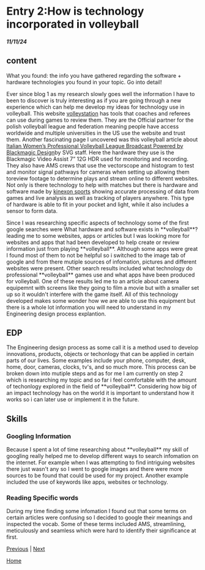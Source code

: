 # Entry 2:How is technology incorporated in volleyball
##### 11/11/24

<h2>content</h2>
<!-- 2 paragraphs minimum-->
What you found: the info you have gathered regarding the software + hardware technologies you found in your topic. Go into detail! 
<p>Ever since blog 1 as my research slowly goes well the information I have to been to discover is truly interesting as if you are going through a new experience which can help me develop my ideas for technology use in volleyball. This website 
 <a href="https://volleystation.com/">volleystation</a> has tools that coaches and referees can use during games to review them. They are the Official partner for the polish volleyball league and federation meaning people have access worldwide and multiple universities in the US use the website and trust them. Another fascinating page I uncovered was this volleyball article about
   <a href="https://www.sportsvideo.org/2023/05/08/italian-womens-professional-volleyball-league-broadcast-powered-by-blackmagic-design/">Italian Women’s Professional Volleyball League Broadcast Powered by Blackmagic Design</a>by SVG staff. Here the hardware they use is the Blackmagic Video Assist 7” 12G HDR used for monitoring and recording.
They also have AMS crews that use the vectorscope and histogram to test and monitor signal pathways for cameras when setting up allowing them toreview footage to determine plays and stream online to different websites. Not only is there technology to help with matches but there is hardware and software made by <a href="https://kinexon-sports.com/products/perform-imu/">kinexon sports</a> showing accurate processing of data from games and live analysis as well as tracking of players anywhere. This type of hardware is able to fit in your pocket and light, while it also includes a sensor to form data. 

</p>


<p>Since I was researching specific aspects of technology some of the first google searches were What hardware and software exists in **volleyball**? leading me to some websites, apps or articles but I was looking more for websites and apps that had been developed to help create or review information just from playing **volleyball**. Although some apps were great I found most of them to not be helpful so i switched to the image tab of google and from there mutiple sources of infomation, pictures and different websites were present. Other search results included what technology do professional **volleyball** games use and what apps have been produced for volleyball. One of these results led me to an article about camera equipemnt with screens like they going to film a movie but with a smaller set up so it wouldn't interfere with the game itself. All of this technology developed makes some wonder how we are able to use this equipment but there is a whole lot information you will need to understand in my Engineering design process explantion. 
</p>


<h2>EDP</h2>
<!-- 1 paragraph is fine-->
The Engineering design process as some call it is a method used to develop innovations, products, objects or techonlogy that can be applied in certain parts of our lives. Some examples include your phone, computer, desk, home, door, cameras, clocks, tv's, and so much more. This process can be broken down into mutiple steps and as for me I am currently on step 2 which is researching my topic and so far i feel comfortable with the amount of techonlogy explored in the field of **volleyball**. Considering how big of an impact technology has on the world it is important to understand how it works so i can later use or implement it in the future. 



<h2>Skills</h2>
<h3>Googling Information</h3>
<p>Because I spent a lot of time researching about **volleyball** my skill of googling really helped me to develop different ways to search infomation on the internet. For example when I was attempting to find intriguing websites there just wasn't any so I went to google images and there were more sources to be found that could be used for my project. Another example included the use of keywords like apps, websites or technology. </p>

<h3>Reading Specific words</h3>
<p> During my time finding some infomation I found out that some terms on certain articles were confusing so I decided to google their meanings and inspected the vocab. Some of these terms included AMS, streamlining, meticulously and seamless which were hard to identify their significance at first.</p>

<!-- 2 paragraphs minimum-->

[Previous](entry01.md) | [Next](entry03.md)

[Home](../README.md)
